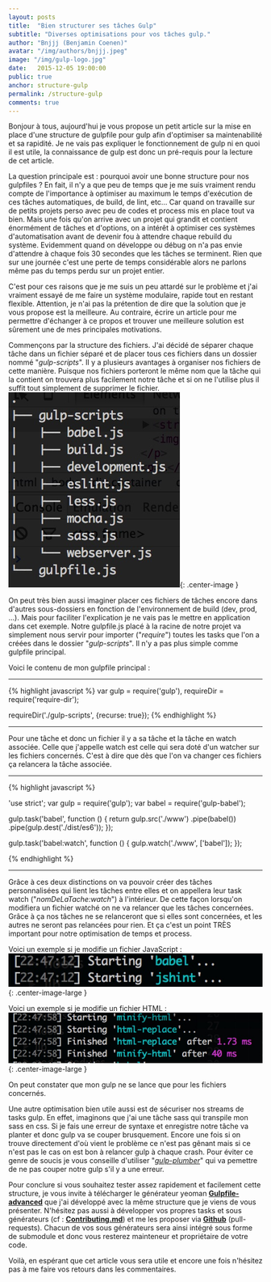 ```yaml
---
layout: posts
title:  "Bien structurer ses tâches Gulp"
subtitle: "Diverses optimisations pour vos tâches gulp."
author: "Bnjjj (Benjamin Coenen)"
avatar: "/img/authors/bnjjj.jpeg"
image: "/img/gulp-logo.jpg"
date:   2015-12-05 19:00:00
public: true
anchor: structure-gulp
permalink: /structure-gulp
comments: true
---
```


Bonjour à tous, aujourd'hui je vous propose un petit article sur la mise en place d'une structure de gulpfile pour gulp afin d'optimiser sa maintenabilité et sa rapidité. Je ne vais pas expliquer le fonctionnement de gulp ni en quoi il est utile, la connaissance de gulp est donc un pré-requis pour la lecture de cet article.

La question principale est : pourquoi avoir une bonne structure pour nos gulpfiles ? En fait, il n'y a que peu de temps que je me suis vraiment rendu compte de l'importance à optimiser au maximum le temps d'exécution de ces tâches automatiques, de build, de lint, etc... Car quand on travaille sur de petits projets perso avec peu de codes et process mis en place tout va bien. Mais une fois qu'on arrive avec un projet qui grandit et contient énormément de tâches et d'options, on a intérêt à optimiser ces systèmes d'automatisation avant de devenir fou à attendre chaque rebuild du système. Evidemment quand on développe ou débug on n'a pas envie d'attendre à chaque fois 30 secondes que les tâches se terminent. Rien que sur une journée c'est une perte de temps considérable alors ne parlons même pas du temps perdu sur un projet entier.

C'est pour ces raisons que je me suis un peu attardé sur le problème et j'ai vraiment essayé de me faire un système modulaire, rapide tout en restant flexible. Attention, je n'ai pas la prétention de dire que la solution que je vous propose est la meilleure. Au contraire, écrire un article pour me permettre d'échanger à ce propos et trouver une meilleure solution est sûrement une de mes principales motivations. 

Commençons par la structure des fichiers. J'ai décidé de séparer chaque tâche dans un fichier séparé et de placer tous ces fichiers dans un dossier nommé "_gulp-scripts_". Il y a plusieurs avantages à organiser nos fichiers de cette manière. Puisque nos fichiers porteront le même nom que la tâche qui la contient on trouvera plus facilement notre tâche et si on ne l'utilise plus il suffit tout simplement de supprimer le fichier.
![tree](/img/tree-gulpfile.jpg){: .center-image }

On peut très bien aussi imaginer placer ces fichiers de tâches encore dans d'autres sous-dossiers en fonction de l'environnement de build (dev, prod, ...). Mais pour faciliter l'explication je ne vais pas le mettre en application dans cet exemple. Notre gulpfile.js placé à la racine de notre projet va simplement nous servir pour importer ("_require_") toutes les tasks que l'on a créées dans le dossier "_gulp-scripts_". Il n'y a pas plus simple comme gulpfile principal.

Voici le contenu de mon gulpfile principal : 

---

{% highlight javascript %}
var gulp = require('gulp'),
  requireDir = require('require-dir');

requireDir('./gulp-scripts', {recurse: true});
{% endhighlight %}

---

Pour une tâche et donc un fichier il y a sa tâche et la tâche en watch associée. Celle que j'appelle watch est celle qui sera doté d'un watcher sur les fichiers concernés. C'est à dire que dès que l'on va changer ces fichiers ça relancera la tâche associée.

---

{% highlight javascript %}

'use strict';
var gulp = require('gulp');
var babel = require('gulp-babel');
 
gulp.task('babel', function () {
  return gulp.src('./www')
    .pipe(babel())
    .pipe(gulp.dest('./dist/es6'));
});

gulp.task('babel:watch', function () {
  gulp.watch('./www', ['babel']);
});

{% endhighlight %}

---

Grâce à ces deux distinctions on va pouvoir créer des tâches personnalisées qui lient les tâches entre elles et on appellera leur task watch ("_nomDeLaTache:watch_") à l'intérieur. De cette façon lorsqu'on modifiera un fichier watché on ne va relancer que les tâches concernées. Grâce à ça nos tâches ne se relanceront que si elles sont concernées, et les autres ne seront pas relancées pour rien. Et ça c'est un point TRÈS important pour notre optimisation de temps et process.

Voici un exemple si je modifie un fichier JavaScript : ![wath-js](/img/jswatch.jpg){: .center-image-large }

Voici un exemple si je modifie un fichier HTML : ![wath-js](/img/watchhtml.jpg){: .center-image-large }

On peut constater que mon gulp ne se lance que pour les fichiers concernés.

Une autre optimisation bien utile aussi est de sécuriser nos streams de tasks gulp. En effet, imaginons que j'ai une tâche sass qui transpile mon sass en css. Si je fais une erreur de syntaxe et enregistre notre tâche va planter et donc gulp va se couper brusquement. Encore une fois si on trouve directement d'où vient le problème ce n'est pas gênant mais si ce n'est pas le cas on est bon à relancer gulp à chaque crash. Pour éviter ce genre de soucis je vous conseille d'utiliser "_[gulp-plumber](https://www.npmjs.com/package/gulp-plumber)_" qui va pemettre de ne pas couper notre gulp s'il y a une erreur.

Pour conclure si vous souhaitez tester assez rapidement et facilement cette structure, je vous invite à télécharger le générateur yeoman __[Gulpfile-advanced](https://www.npmjs.com/package/generator-gulpfile-advanced)__ que j'ai développé avec la même structure que je viens de vous présenter. N'hésitez pas aussi à développer vos propres tasks et sous générateurs (cf : __[Contributing.md](https://github.com/bnjjj/generator-gulpfile-advanced#contributing)__) et me les proposer via __[Github](https://github.com/bnjjj/generator-gulpfile-advanced)__ (pull-requests). Chacun de vos sous générateurs sera ainsi intégré sous forme de submodule et donc vous resterez mainteneur et propriétaire de votre code.

Voilà, en espérant que cet article vous sera utile et encore une fois n'hésitez pas à me faire vos retours dans les commentaires.
